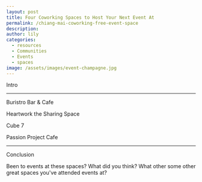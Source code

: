 ```yaml
---
layout: post
title: Four Coworking Spaces to Host Your Next Event At
permalink: /chiang-mai-coworking-free-event-space
description:
author: lily
categories:
  - resources
  - Communities
  - Events
  - spaces
image: /assets/images/event-champagne.jpg
---
```


Intro

-----

Buristro Bar & Cafe

Heartwork the Sharing Space

Cube 7

Passion Project Cafe

-----

Conclusion

Been to events at these spaces? What did you think? What other some other great spaces you've attended events at?